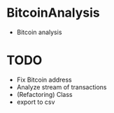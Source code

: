# BitcoinAnalysis
- Bitcoin analysis

# TODO
- Fix Bitcoin address
- Analyze stream of transactions
- (Refactoring) Class
- export to csv
